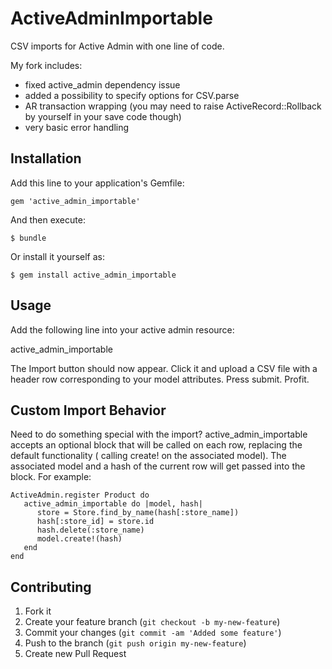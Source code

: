 # ActiveAdminImportable

CSV imports for Active Admin with one line of code.

My fork includes:
- fixed active_admin dependency issue
- added a possibility to specify options for CSV.parse
- AR transaction wrapping (you may need to raise ActiveRecord::Rollback by yourself in your save code though)
- very basic error handling

## Installation

Add this line to your application's Gemfile:

    gem 'active_admin_importable'

And then execute:

    $ bundle

Or install it yourself as:

    $ gem install active_admin_importable

## Usage

Add the following line into your active admin resource:


   active_admin_importable

The Import button should now appear. Click it and upload a CSV file with a header row corresponding to your model attributes. Press submit. Profit.

## Custom Import Behavior

Need to do something special with the import? active_admin_importable accepts an optional block that will be called on each row, replacing the default functionality ( calling create! on the associated model). The associated model and a hash of the current row will get passed into the block. For example:

```
ActiveAdmin.register Product do
   active_admin_importable do |model, hash|
      store = Store.find_by_name(hash[:store_name])
      hash[:store_id] = store.id
      hash.delete(:store_name)
      model.create!(hash)
   end
end
```

## Contributing

1. Fork it
2. Create your feature branch (`git checkout -b my-new-feature`)
3. Commit your changes (`git commit -am 'Added some feature'`)
4. Push to the branch (`git push origin my-new-feature`)
5. Create new Pull Request
